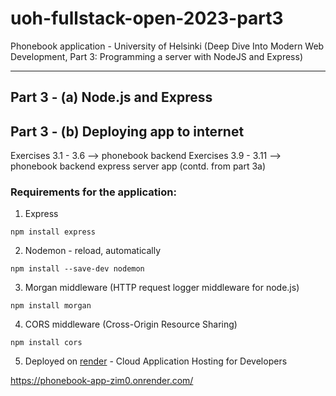 # uoh-fullstack-open-2023-part3

Phonebook application - University of Helsinki (Deep Dive Into Modern Web Development, Part 3: Programming a server with NodeJS and Express)

---

## Part 3 - (a) Node.js and Express

## Part 3 - (b) Deploying app to internet

Exercises 3.1 - 3.6 --> phonebook backend
Exercises 3.9 - 3.11 --> phonebook backend express server app (contd. from part 3a)

### Requirements for the application:

1. Express

```
npm install express
```

2. Nodemon - reload, automatically

```
npm install --save-dev nodemon
```

3. Morgan middleware (HTTP request logger middleware for node.js)

```
npm install morgan
```

4. CORS middleware (Cross-Origin Resource Sharing)

```
npm install cors
```

5. Deployed on [render](https://render.com/) - Cloud Application Hosting for Developers

https://phonebook-app-zim0.onrender.com/
